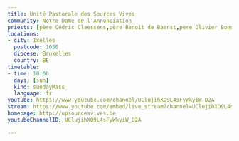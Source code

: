```yaml
---
title: Unité Pastorale des Sources Vives
community: Notre Dame de l'Annonciation
priests: [père Cédric Claessens,père Benoît de Baenst,père Olivier Bonnewijn]
locations:
- city: Ixelles
  postcode: 1050
  diocese: Bruxelles
  country: BE
timetable:
- time: 10:00
  days: [sun]
  kind: sundayMass
  language: fr
youtube: https://www.youtube.com/channel/UClujihXO9L4sFyWkyiW_D2A
stream: https://www.youtube.com/embed/live_stream?channel=UClujihXO9L4sFyWkyiW_D2A
homepage: http://upsourcesvives.be
youtubeChannelID: UClujihXO9L4sFyWkyiW_D2A

---
```

